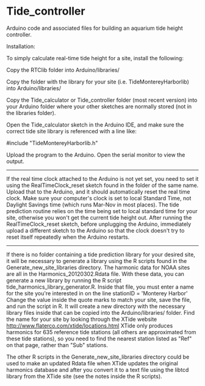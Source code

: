Tide_controller
===============

Arduino code and associated files for building an aquarium tide height controller.

Installation:

To simply calculate real-time tide height for a site, install the following:

Copy the RTClib folder into Arduino/libraries/

Copy the folder with the library for your site (i.e. TideMontereyHarborlib) into Arduino/libraries/

Copy the Tide_calculator or Tide_controller folder (most recent version) into your Arduino folder where 
your other sketches are normally stored (not in the libraries folder).

Open the Tide_calculator sketch in the Arduino IDE, and make sure the correct tide site
library is referenced with a line like:

\#include "TideMontereyHarborlib.h"

Upload the program to the Arduino. Open the serial monitor to view the output. 

------------------------------
If the real time clock attached to the Arduino is not yet set, you need to set it 
using the RealTimeClock_reset sketch found in the folder of the same name. Upload that
to the Arduino, and it should automatically reset the real time clock. Make sure your
computer's clock is set to local Standard Time, not Daylight Savings time (which runs Mar-Nov
in most places). The tide prediction routine relies on the time being set to local 
standard time for your site, otherwise you won't get the current tide height out. After running
the RealTimeClock_reset sketch, before unplugging the Arduino, immediately upload a different 
sketch to the Arduino so that the clock doesn't try to reset itself repeatedly when the Arduino
restarts.

-------------------------------
If there is no folder containing a tide prediction library for your desired site, it
will be necessary to generate a library using the R scripts found in the 
Generate_new_site_libraries directory. The harmonic data for NOAA sites are all in
the Harmonics_20120302.Rdata file. With these data, you can generate a new library
by running the R script tide_harmonics_library_generator.R. Inside that file, you must
enter a name for the site you're interested in on the line
stationID = 'Monterey Harbor'
Change the value inside the quote marks to match your site, save the file, and run the
script in R. It will create a new directory with the necessary library files inside that
can be copied into the Arduino/libraries/ folder. Find the name for your site by looking 
through the XTide website http://www.flaterco.com/xtide/locations.html 
XTide only produces harmonics for 635 reference tide stations (all others are approximated 
from these tide stations), so you need to find the nearest station listed as "Ref" on that 
page, rather than "Sub" stations.

The other R scripts in the Generate_new_site_libraries directory could be used to make an
updated Rdata file when XTide updates the original harmonics database and after you
convert it to a text file using the libtcd library from the XTide site (see the notes inside
the R scripts). 